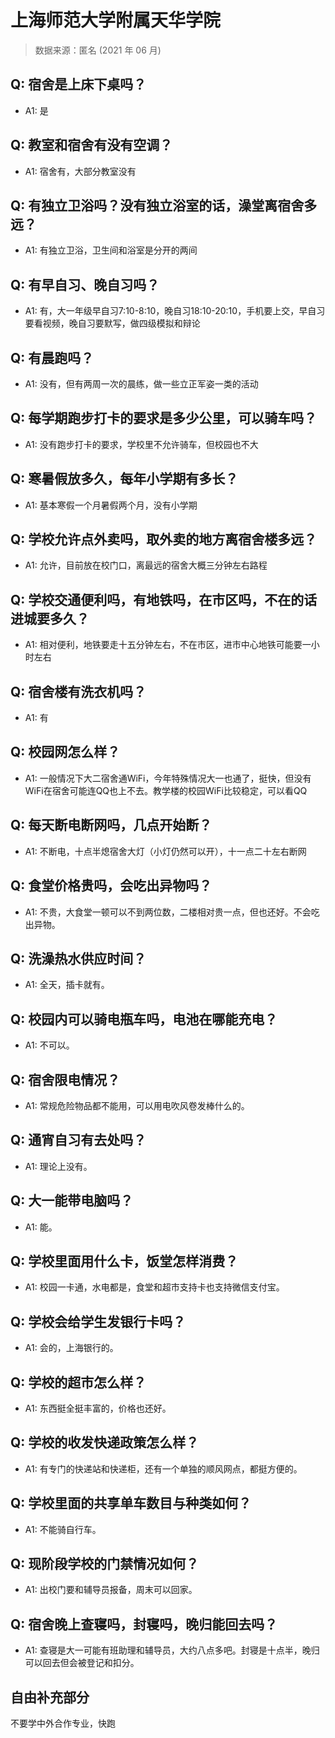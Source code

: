 # 上海师范大学附属天华学院

> 数据来源：匿名 (2021 年 06 月)

## Q: 宿舍是上床下桌吗？

- A1: 是

## Q: 教室和宿舍有没有空调？

- A1: 宿舍有，大部分教室没有

## Q: 有独立卫浴吗？没有独立浴室的话，澡堂离宿舍多远？

- A1: 有独立卫浴，卫生间和浴室是分开的两间

## Q: 有早自习、晚自习吗？

- A1: 有，大一年级早自习7:10-8:10，晚自习18:10-20:10，手机要上交，早自习要看视频，晚自习要默写，做四级模拟和辩论

## Q: 有晨跑吗？

- A1: 没有，但有两周一次的晨练，做一些立正军姿一类的活动

## Q: 每学期跑步打卡的要求是多少公里，可以骑车吗？

- A1: 没有跑步打卡的要求，学校里不允许骑车，但校园也不大

## Q: 寒暑假放多久，每年小学期有多长？

- A1: 基本寒假一个月暑假两个月，没有小学期

## Q: 学校允许点外卖吗，取外卖的地方离宿舍楼多远？

- A1: 允许，目前放在校门口，离最远的宿舍大概三分钟左右路程

## Q: 学校交通便利吗，有地铁吗，在市区吗，不在的话进城要多久？

- A1: 相对便利，地铁要走十五分钟左右，不在市区，进市中心地铁可能要一小时左右

## Q: 宿舍楼有洗衣机吗？

- A1: 有

## Q: 校园网怎么样？

- A1: 一般情况下大二宿舍通WiFi，今年特殊情况大一也通了，挺快，但没有WiFi在宿舍可能连QQ也上不去。教学楼的校园WiFi比较稳定，可以看QQ

## Q: 每天断电断网吗，几点开始断？

- A1: 不断电，十点半熄宿舍大灯（小灯仍然可以开），十一点二十左右断网

## Q: 食堂价格贵吗，会吃出异物吗？

- A1: 不贵，大食堂一顿可以不到两位数，二楼相对贵一点，但也还好。不会吃出异物。

## Q: 洗澡热水供应时间？

- A1: 全天，插卡就有。

## Q: 校园内可以骑电瓶车吗，电池在哪能充电？

- A1: 不可以。

## Q: 宿舍限电情况？

- A1: 常规危险物品都不能用，可以用电吹风卷发棒什么的。

## Q: 通宵自习有去处吗？

- A1: 理论上没有。

## Q: 大一能带电脑吗？

- A1: 能。

## Q: 学校里面用什么卡，饭堂怎样消费？

- A1: 校园一卡通，水电都是，食堂和超市支持卡也支持微信支付宝。

## Q: 学校会给学生发银行卡吗？

- A1: 会的，上海银行的。

## Q: 学校的超市怎么样？

- A1: 东西挺全挺丰富的，价格也还好。

## Q: 学校的收发快递政策怎么样？

- A1: 有专门的快递站和快递柜，还有一个单独的顺风网点，都挺方便的。

## Q: 学校里面的共享单车数目与种类如何？

- A1: 不能骑自行车。

## Q: 现阶段学校的门禁情况如何？

- A1: 出校门要和辅导员报备，周末可以回家。

## Q: 宿舍晚上查寝吗，封寝吗，晚归能回去吗？

- A1: 查寝是大一可能有班助理和辅导员，大约八点多吧。封寝是十点半，晚归可以回去但会被登记和扣分。

## 自由补充部分

不要学中外合作专业，快跑